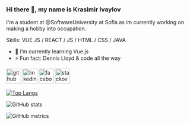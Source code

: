 ### Hi there 👋, my name is Krasimir Ivaylov
I'm a student at @SoftwareUniversity at Sofia as im currently working on making a hobby into occupation.

Skills: VUE JS / REACT / JS / HTML / CSS / JAVA

- 🌱 I’m currently learning Vue.js 
- ⚡ Fun fact: Dennis Lloyd & code all the way 


[<img src='https://cdn.jsdelivr.net/npm/simple-icons@3.0.1/icons/github.svg' alt='github' height='40'>](https://github.com/KrasiIvaylov)  [<img src='https://cdn.jsdelivr.net/npm/simple-icons@3.0.1/icons/linkedin.svg' alt='linkedin' height='40'>](https://www.linkedin.com/in/krasimir-ivaylov-3b6800198/)  [<img src='https://cdn.jsdelivr.net/npm/simple-icons@3.0.1/icons/facebook.svg' alt='facebook' height='40'>](https://www.facebook.com/krasivaylov)  [<img src='https://cdn.jsdelivr.net/npm/simple-icons@3.0.1/icons/stackoverflow.svg' alt='stackoverflow' height='40'>](https://stackoverflow.com/users/user:15108320)  

[![Top Langs](https://github-readme-stats.vercel.app/api/top-langs/?username=KrasiIvaylov)](https://github.com/anuraghazra/github-readme-stats)

![GitHub stats](https://github-readme-stats.vercel.app/api?username=KrasiIvaylov&show_icons=true)  

![GitHub metrics](https://metrics.lecoq.io/KrasiIvaylov)  

